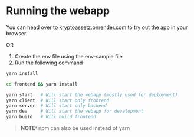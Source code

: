 # Running the webapp

You can head over to [kryptoassetz.onrender.com](https://kryptoassetz.onrender.com) to try out the app in your browser.  

OR  

1. Create the env file using the env-sample file
2. Run the following command

```bash
yarn install
```

```bash
cd frontend && yarn install
```

```bash
yarn start   # Will start the webapp (mostly used for deployment)
yarn client  # Will start only frontend
yarn server  # Will start only backend
yarn dev     # Will start the webapp for development
yarn build   # Will build frontend
```

> **NOTE:** npm can also be used instead of yarn

